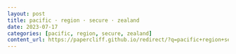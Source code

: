 ```yaml
---
layout: post
title: pacific · region · secure · zealand
date: 2023-07-17
categories: [pacific, region, secure, zealand]
content_url: https://papercliff.github.io/redirect/?q=pacific+region+secure+zealand&tbs=cdr:1,cd_min:7/16/2023,cd_max:7/18/2023
---
```

